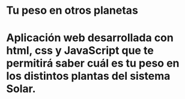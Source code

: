 # Tu peso en otros planetas
# Aplicación web desarrollada con html, css y JavaScript que te permitirá saber cuál es tu peso en los distintos plantas del sistema Solar.